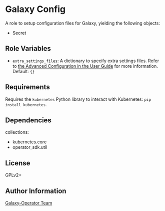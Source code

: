 Galaxy Config
============

A role to setup configuration files for Galaxy, yielding the following objects:

* Secret

Role Variables
--------------

* `extra_settings_files`: A dictionary to specify extra settings files. Refer to [the Advanced Configuration in the User Guide](../user-guide/advanced-configuration/extra-settings.md) for more information. Default: `{}`

Requirements
------------

Requires the `kubernetes` Python library to interact with Kubernetes: `pip install kubernetes`.

Dependencies
------------

collections:

  - kubernetes.core
  - operator_sdk.util

License
-------

GPLv2+

Author Information
------------------

[Galaxy-Operator Team](https://github.com/ansible/galaxy-operator)
